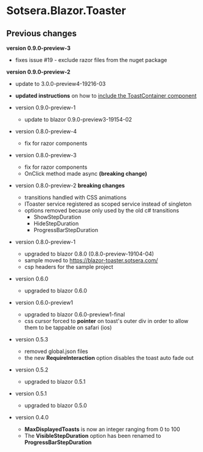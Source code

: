 # Sotsera.Blazor.Toaster
## Previous changes

__version 0.9.0-preview-3__
- fixes issue #19 - exclude razor files from the nuget package

__version 0.9.0-preview-2__
- update to 3.0.0-preview4-19216-03
- __updated instructions__ on how to [include the ToastContainer component](#main-toaster-component)

- version 0.9.0-preview-1
  - update to blazor 0.9.0-preview3-19154-02

- version 0.8.0-preview-4
  - fix for razor components

- version 0.8.0-preview-3
  - fix for razor components
  - OnClick method made async __(breaking change)__

- version 0.8.0-preview-2 __breaking changes__
  - transitions handled with CSS animations
  - IToaster service registered as scoped service instead of singleton
  - options removed because only used by the old c# transitions
	- ShowStepDuration
	- HideStepDuration
	- ProgressBarStepDuration

- version 0.8.0-preview-1
  - upgraded to blazor 0.8.0 (0.8.0-preview-19104-04)
  - sample moved to https://blazor-toaster.sotsera.com/
  - csp headers for the sample project

- version 0.6.0
  - upgraded to blazor 0.6.0

- version 0.6.0-preview1
  - upgraded to blazor 0.6.0-preview1-final
  - css cursor forced to **pointer** on toast's outer div in order to allow them to be tappable on safari (ios)

- version 0.5.3
  - removed global.json files
  - the new **RequireInteraction** option disables the toast auto fade out

- version 0.5.2
  - upgraded to blazor 0.5.1

- version 0.5.1
  - upgraded to blazor 0.5.0 

- version 0.4.0
  - **MaxDisplayedToasts** is now an integer ranging from 0 to 100
  - The **VisibleStepDuration** option has been renamed to **ProgressBarStepDuration**